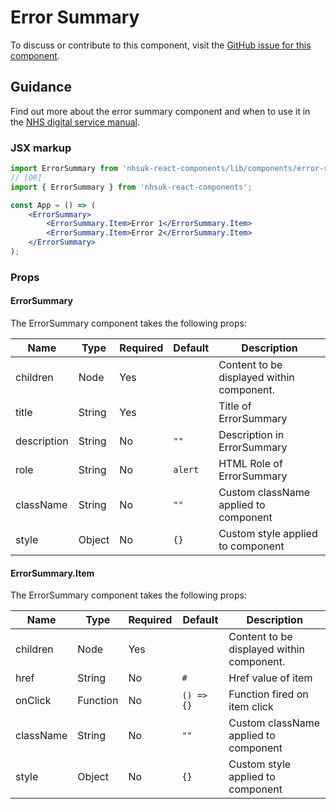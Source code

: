 # Error Summary

To discuss or contribute to this component, visit the [GitHub issue for this component](https://github.com/nhsuk/nhsuk-frontend/issues/219).

## Guidance

Find out more about the error summary component and when to use it in the [NHS digital service manual](https://nhsuk.github.io/nhsuk-frontend/components/error-summary/index.html).

### JSX markup

```jsx
import ErrorSummary from 'nhsuk-react-components/lib/components/error-summary';
// [OR]
import { ErrorSummary } from 'nhsuk-react-components';

const App = () => (
    <ErrorSummary>
        <ErrorSummary.Item>Error 1</ErrorSummary.Item>
        <ErrorSummary.Item>Error 2</ErrorSummary.Item>
    </ErrorSummary>
);
```

### Props

#### ErrorSummary

The ErrorSummary component takes the following props:

| Name        | Type   | Required | Default | Description                               |
| ----------- | ------ | -------- | ------- | ----------------------------------------- |
| children    | Node   | Yes      |         | Content to be displayed within component. |
| title       | String | Yes      |         | Title of ErrorSummary                     |
| description | String | No       | `""`    | Description in ErrorSummary               |
| role        | String | No       | `alert` | HTML Role of ErrorSummary                 |
| className   | String | No       | `""`    | Custom className applied to component     |
| style       | Object | No       | `{}`    | Custom style applied to component         |

#### ErrorSummary.Item

The ErrorSummary component takes the following props:

| Name      | Type     | Required | Default    | Description                               |
| --------- | -------- | -------- | ---------- | ----------------------------------------- |
| children  | Node     | Yes      |            | Content to be displayed within component. |
| href      | String   | No       | `#`        | Href value of item                        |
| onClick   | Function | No       | `() => {}` | Function fired on item click              |
| className | String   | No       | `""`       | Custom className applied to component     |
| style     | Object   | No       | `{}`       | Custom style applied to component         |
